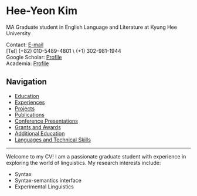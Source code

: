 # Hee-Yeon Kim
MA Graduate student in English Language and Literature at Kyung Hee University

Contact: [E-mail](mailto:heeyeonkim@khu.ac.kr) \
[Tel] \(+82\) 010-5489-4801 \ 
\(+1\) 302-981-1944 \
Google Scholar: [Profile](https://scholar.google.com/citations?hl=en&user=lbWcMHcAAAAJ) \
Academia: [Profile](https://khu.academia.edu/HeeYeonKim)

## Navigation
- [Education](education.md)
- [Experiences](experience.md)
- [Projects](project.md)
- [Publications](published.md)
- [Conference Presentations](conference.md)
- [Grants and Awards](grants.md)
- [Additional Education](addedu.md)
- [Languages and Technical Skills](langtech.md)

---

Welcome to my CV! I am a passionate graduate student with experience in exploring the world of linguistics. My research interests include:
- Syntax
- Syntax-semantics interface
- Experimental Linguistics

